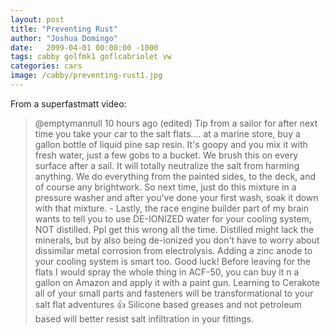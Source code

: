 ```yaml
---
layout: post
title: "Preventing Rust"
author: "Joshua Domingo"
date:   2099-04-01 00:00:00 -1000
tags: cabby golfmk1 goflcabriolet vw 
categories: cars
image: /cabby/preventing-rust1.jpg
---
```




From a superfastmatt video:

> @emptymannull
10 hours ago (edited)
Tip from a sailor for after next time you take your car to the salt flats.... at a marine store, buy a gallon bottle of liquid pine sap resin. It's goopy and you mix it with fresh water, just a few gobs to a bucket. We brush this on every surface after a sail. It will totally neutralize the salt from harming anything. We do everything from the painted sides, to the deck, and of course any brightwork. So next time, just do this mixture in a pressure washer and after you've done your first wash, soak it down with that mixture. - Lastly, the race engine builder part of my brain wants to tell you to use DE-IONIZED water for your cooling system, NOT distilled. Ppl get this wrong all the time. Distilled might lack the minerals, but by also being de-ionized you don't have to worry about dissimilar metal corrosion from electrolysis. Adding a zinc anode to your cooling system is smart too. Good luck! Before leaving for the flats I would spray the whole thing in ACF-50, you can buy it n a gallon on Amazon and apply it with a paint gun. Learning to Cerakote all of your small parts and fasteners will be transformational to your salt flat adventures 👍 Silicone based greases and not petroleum based will better resist salt infiltration in your fittings.
